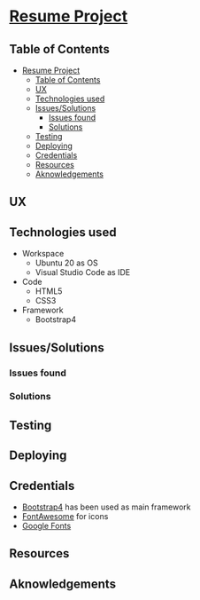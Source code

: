 # [Resume Project](https://pinco227.github.io/resume/)

## Table of Contents
- [Resume Project](#resume-project)
  - [Table of Contents](#table-of-contents)
  - [UX](#ux)
  - [Technologies used](#technologies-used)
  - [Issues/Solutions](#issuessolutions)
    - [Issues found](#issues-found)
    - [Solutions](#solutions)
  - [Testing](#testing)
  - [Deploying](#deploying)
  - [Credentials](#credentials)
  - [Resources](#resources)
  - [Aknowledgements](#aknowledgements)

## UX

## Technologies used
- Workspace
  * Ubuntu 20 as OS
  * Visual Studio Code as IDE
- Code
  * HTML5
  * CSS3
- Framework
  * Bootstrap4

## Issues/Solutions
### Issues found
### Solutions

## Testing

## Deploying

## Credentials
* [Bootstrap4](https://getbootstrap.com) has been used as main framework
* [FontAwesome](https://fontawesome.com) for icons
* [Google Fonts](https://fonts.google.com/)

## Resources

## Aknowledgements